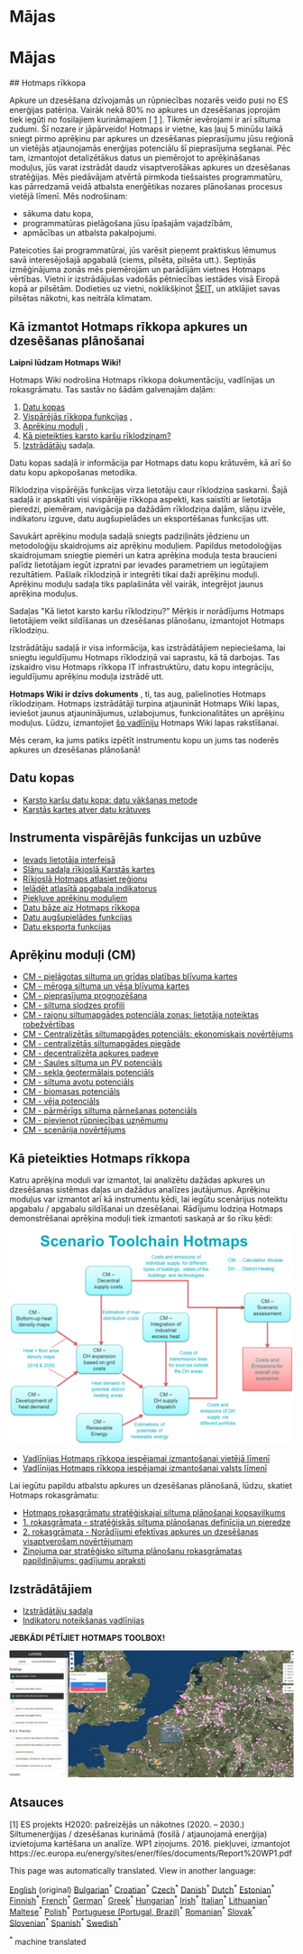 <h1> <a class="anchor" id="home" href="#home"><i class="fa fa-link"></i></a> Mājas </h1><h1> <a class="anchor" id="home" href="#home"><i class="fa fa-link"></i></a> Mājas </h1> ## Hotmaps rīkkopa <p> Apkure un dzesēšana dzīvojamās un rūpniecības nozarēs veido pusi no ES enerģijas patēriņa. Vairāk nekā 80% no apkures un dzesēšanas joprojām tiek iegūti no fosilajiem kurināmajiem [ <a href="#references">1</a> ]. Tikmēr ievērojami ir arī siltuma zudumi. Šī nozare ir jāpārveido! Hotmaps ir vietne, kas ļauj 5 minūšu laikā sniegt pirmo aprēķinu par apkures un dzesēšanas pieprasījumu jūsu reģionā un vietējās atjaunojamās enerģijas potenciālu šī pieprasījuma segšanai. Pēc tam, izmantojot detalizētākus datus un piemērojot to aprēķināšanas moduļus, jūs varat izstrādāt daudz visaptverošākas apkures un dzesēšanas stratēģijas. Mēs piedāvājam atvērtā pirmkoda tiešsaistes programmatūru, kas pārredzamā veidā atbalsta enerģētikas nozares plānošanas procesus vietējā līmenī. Mēs nodrošinam: </p><ul><li> sākuma datu kopa, </li><li> programmatūras pielāgošana jūsu īpašajām vajadzībām, </li><li> apmācības un atbalsta pakalpojumi. </li></ul><p> Pateicoties šai programmatūrai, jūs varēsit pieņemt praktiskus lēmumus savā interesējošajā apgabalā (ciems, pilsēta, pilsēta utt.). Septiņās izmēģinājuma zonās mēs piemērojām un parādījām vietnes Hotmaps vērtības. Vietni ir izstrādājušas vadošās pētniecības iestādes visā Eiropā kopā ar pilsētām. Dodieties uz vietni, noklikšķinot <a href="https://www.hotmaps.hevs.ch/map">ŠEIT,</a> un atklājiet savas pilsētas nākotni, kas neitrāla klimatam. </p><h2> <a class="anchor" id="how-to-use-the-hotmaps-toolbox-for-heating-and-cooling-planning" href="#how-to-use-the-hotmaps-toolbox-for-heating-and-cooling-planning"><i class="fa fa-link"></i></a> Kā izmantot Hotmaps rīkkopa apkures un dzesēšanas plānošanai </h2><p> <strong>Laipni lūdzam Hotmaps Wiki!</strong> </p><p> Hotmaps Wiki nodrošina Hotmaps rīkkopa dokumentāciju, vadlīnijas un rokasgrāmatu. Tas sastāv no šādām galvenajām daļām: </p><ol><li> <a href="#data-sets">Datu kopas</a> </li><li> <a href="#general-tool-functionalities-and-structure">Vispārējās rīkkopa funkcijas</a> , </li><li> <a href="#calculation-modules-cm">Aprēķinu moduļi</a> , </li><li> <a href="#how-to-apply-hotmaps-toolbox">Kā pieteikties karsto karšu rīklodziņam?</a> </li><li> <a href="#for-developers">Izstrādātāju</a> sadaļa. </li></ol><p> Datu kopas sadaļā ir informācija par Hotmaps datu kopu krātuvēm, kā arī šo datu kopu apkopošanas metodika. </p><p> Rīklodziņa vispārējās funkcijas virza lietotāju caur rīklodziņa saskarni. Šajā sadaļā ir apskatīti visi vispārējie rīkkopa aspekti, kas saistīti ar lietotāja pieredzi, piemēram, navigācija pa dažādām rīklodziņa daļām, slāņu izvēle, indikatoru izguve, datu augšupielādes un eksportēšanas funkcijas utt. </p><p> Savukārt aprēķinu moduļa sadaļā sniegts padziļināts jēdzienu un metodoloģiju skaidrojums aiz aprēķinu moduļiem. Papildus metodoloģijas skaidrojumam sniegtie piemēri un katra aprēķina moduļa testa braucieni palīdz lietotājam iegūt izpratni par ievades parametriem un iegūtajiem rezultātiem. Pašlaik rīklodziņā ir integrēti tikai daži aprēķinu moduļi. Aprēķinu moduļu sadaļa tiks paplašināta vēl vairāk, integrējot jaunus aprēķina moduļus. </p><p> Sadaļas &quot;Kā lietot karsto karšu rīklodziņu?&quot; Mērķis ir norādījums Hotmaps lietotājiem veikt sildīšanas un dzesēšanas plānošanu, izmantojot Hotmaps rīklodziņu. </p><p> Izstrādātāju sadaļā ir visa informācija, kas izstrādātājiem nepieciešama, lai sniegtu ieguldījumu Hotmaps rīklodziņā vai saprastu, kā tā darbojas. Tas izskaidro visu Hotmaps rīkkopa IT infrastruktūru, datu kopu integrāciju, ieguldījumu aprēķinu moduļa izstrādē utt. </p><p> <strong>Hotmaps Wiki ir dzīvs dokuments</strong> , ti, tas aug, palielinoties Hotmaps rīklodziņam. Hotmaps izstrādātāji turpina atjaunināt Hotmaps Wiki lapas, ieviešot jaunus atjauninājumus, uzlabojumus, funkcionalitātes un aprēķinu moduļus. Lūdzu, izmantojiet <a href="https://github.com/HotMaps/hotmaps_wiki/wiki/en-Guidelines-for-writing-a-Hotmaps-Wiki-page">šo vadlīniju</a> Hotmaps Wiki lapas rakstīšanai. </p><p> Mēs ceram, ka jums patiks izpētīt instrumentu kopu un jums tas noderēs apkures un dzesēšanas plānošanā! </p><h2> <a class="anchor" id="data-sets" href="#data-sets"><i class="fa fa-link"></i></a> Datu kopas </h2><ul><li> <a href="Hotmaps-data-set-method-of-data-collection">Karsto karšu datu kopa: datu vākšanas metode</a> </li><li> <a href="Hotmaps-open-data-repositories">Karstās kartes atver datu krātuves</a> </li></ul><h2> <a class="anchor" id="general-tool-functionalities-and-structure" href="#general-tool-functionalities-and-structure"><i class="fa fa-link"></i></a> Instrumenta vispārējās funkcijas un uzbūve </h2><ul><li> <a href="Introduction-to-user-interface">Ievads lietotāja interfeisā</a> </li><li> <a href="Layers-section-in-the-Hotmaps-toolbox">Slāņu sadaļa rīkjoslā Karstās kartes</a> </li><li> <a href="Select-a-region-in-the-Hotmaps-toolbox">Rīkjoslā Hotmaps atlasiet reģionu</a> </li><li> <a href="Retrieve-indicators-of-a-selected-area">Ielādēt atlasītā apgabala indikatorus</a> </li><li> <a href="Access-to-calculation-modules">Piekļuve aprēķinu moduļiem</a> </li><li> <a href="Database-behind-the-Hotmaps-toolbox">Datu bāze aiz Hotmaps rīkkopa</a> </li><li> <a href="Data-upload-functionalities">Datu augšupielādes funkcijas</a> </li><li> <a href="Data-export-functionalities">Datu eksporta funkcijas</a> </li></ul><h2> <a class="anchor" id="calculation-modules-cm" href="#calculation-modules-cm"><i class="fa fa-link"></i></a> Aprēķinu moduļi (CM) </h2><ul><li> <a href="CM-Customized-heat-and-floor-area-density-maps">CM - pielāgotas siltuma un grīdas platības blīvuma kartes</a> </li><li> <a href="CM-Scale-heat-and-cool-density-maps">CM - mēroga siltuma un vēsa blīvuma kartes</a> </li><li> <a href="CM-Demand-projection">CM - pieprasījuma prognozēšana</a> </li><li> <a href="CM-Heat-load-profiles">CM - siltuma slodzes profili</a> </li><li> <a href="CM-District-heating-potential-areas-user-defined-thresholds">CM - rajonu siltumapgādes potenciāla zonas: lietotāja noteiktas robežvērtības</a> </li><li> <a href="CM-District-heating-potential-economic-assessment">CM - Centralizētās siltumapgādes potenciāls: ekonomiskais novērtējums</a> </li><li> <a href="CM-District-heating-supply-dispatch">CM - centralizētās siltumapgādes piegāde</a> </li><li> <a href="CM-Decentral-heating-supply">CM - decentralizēta apkures padeve</a> </li><li> <a href="CM-Solar-thermal-and-PV-potential">CM - Saules siltuma un PV potenciāls</a> </li><li> <a href="CM-Shallow-geothermal-potential">CM - sekla ģeotermālais potenciāls</a> </li><li> <a href="CM-Heat-source-potential">CM - siltuma avotu potenciāls</a> </li><li> <a href="CM-Biomass-potential">CM - biomasas potenciāls</a> </li><li> <a href="CM-Wind-potential">CM - vēja potenciāls</a> </li><li> <a href="CM-Excess-heat-transport-potential">CM - pārmērīgs siltuma pārnešanas potenciāls</a> </li><li> <a href="CM-add-industry-plant">CM - pievienot rūpniecības uzņēmumu</a> </li><li> <a href="CM-Scenario-assessment">CM - scenārija novērtējums</a> </li></ul><h2> <a class="anchor" id="how-to-apply-hotmaps-toolbox" href="#how-to-apply-hotmaps-toolbox"><i class="fa fa-link"></i></a> Kā pieteikties Hotmaps rīkkopa </h2><p> Katru aprēķina moduli var izmantot, lai analizētu dažādas apkures un dzesēšanas sistēmas daļas un dažādus analīzes jautājumus. Aprēķinu moduļus var izmantot arī kā instrumentu ķēdi, lai iegūtu scenārijus noteiktu apgabalu / apgabalu sildīšanai un dzesēšanai. Rādījumu lodziņa Hotmaps demonstrēšanai aprēķina moduļi tiek izmantoti saskaņā ar šo rīku ķēdi: </p><p><img alt="" src="https://github.com/HotMaps/hotmaps_wiki/blob/master/Images/Hotmaps_toolchain_2019-05-09.png"/></p><ul><li> <a href="GL-local">Vadlīnijas Hotmaps rīkkopa iespējamai izmantošanai vietējā līmenī</a> </li><li> <a href="GL-national">Vadlīnijas Hotmaps rīkkopa iespējamai izmantošanai valsts līmenī</a> </li></ul><p> Lai iegūtu papildu atbalstu apkures un dzesēšanas plānošanā, lūdzu, skatiet Hotmaps rokasgrāmatu: </p><ul><li> <a href="https://www.hotmaps-project.eu/wp-content/uploads/2019/04/Summary-Hotmaps-Handbook.pdf">Hotmaps rokasgrāmatu stratēģiskajai siltuma plānošanai kopsavilkums</a> </li><li> <a href="https://vbn.aau.dk/da/publications/definition-amp-experiences-of-strategic-heat-planning">1. rokasgrāmata - stratēģiskās siltuma plānošanas definīcija un pieredze</a> </li><li> <a href="https://vbn.aau.dk/da/publications/guidance-for-the-comprehensive-assessment-of-efficient-heating-an">2. rokasgrāmata - Norādījumi efektīvas apkures un dzesēšanas visaptverošam novērtējumam</a> </li><li> <a href="https://vbn.aau.dk/da/publications/appendix-report-to-the-hotmaps-handbook-for-strategic-heat-planni">Ziņojuma par stratēģisko siltuma plānošanu rokasgrāmatas papildinājums: gadījumu apraksti</a> </li></ul><h2> <a class="anchor" id="for-developers" href="#for-developers"><i class="fa fa-link"></i></a> Izstrādātājiem </h2><ul><li> <a href="Developers">Izstrādātāju sadaļa</a> </li><li> <a href="Guidelines-for-defining-indicators">Indikatoru noteikšanas vadlīnijas</a> </li></ul><p> <strong>JEBKĀDI PĒTĪJIET HOTMAPS TOOLBOX!</strong> </p><p><img alt="" src="https://github.com/HotMaps/hotmaps_wiki/blob/master/Images/Hotmaps_test.JPG"/></p><h2> <a class="anchor" id="references" href="#references"><i class="fa fa-link"></i></a> Atsauces </h2><p> [1] ES projekts H2020: pašreizējās un nākotnes (2020. – 2030.) Siltumenerģijas / dzesēšanas kurināmā (fosilā / atjaunojamā enerģija) izvietojuma kartēšana un analīze. WP1 ziņojums. 2016. piekļuvei, izmantojot https://ec.europa.eu/energy/sites/ener/files/documents/Report%20WP1.pdf </p>
<!--- THIS IS A SUPER UNIQUE IDENTIFIER -->

This page was automatically translated. View in another language:

[English](../en/Home) (original) [Bulgarian](../bg/Home)<sup>\*</sup> [Croatian](../hr/Home)<sup>\*</sup> [Czech](../cs/Home)<sup>\*</sup> [Danish](../da/Home)<sup>\*</sup> [Dutch](../nl/Home)<sup>\*</sup> [Estonian](../et/Home)<sup>\*</sup> [Finnish](../fi/Home)<sup>\*</sup> [French](../fr/Home)<sup>\*</sup> [German](../de/Home)<sup>\*</sup> [Greek](../el/Home)<sup>\*</sup> [Hungarian](../hu/Home)<sup>\*</sup> [Irish](../ga/Home)<sup>\*</sup> [Italian](../it/Home)<sup>\*</sup>  [Lithuanian](../lt/Home)<sup>\*</sup> [Maltese](../mt/Home)<sup>\*</sup> [Polish](../pl/Home)<sup>\*</sup> [Portuguese (Portugal, Brazil)](../pt/Home)<sup>\*</sup> [Romanian](../ro/Home)<sup>\*</sup> [Slovak](../sk/Home)<sup>\*</sup> [Slovenian](../sl/Home)<sup>\*</sup> [Spanish](../es/Home)<sup>\*</sup> [Swedish](../sv/Home)<sup>\*</sup> 

<sup>\*</sup> machine translated

